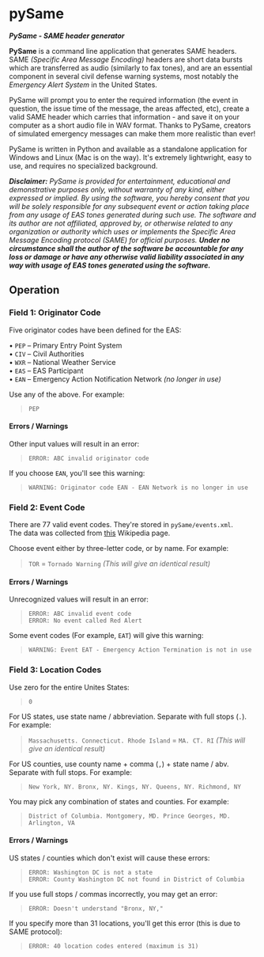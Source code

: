 # pySame

_**PySame - SAME header generator**_

**PySame** is a command line application that generates SAME headers. SAME _(Specific Area Message Encoding)_ headers are short data bursts which are transferred as audio (similarly to fax tones), and are an essential component in several civil defense warning systems, most notably the _Emergency Alert System_ in the United States.

PySame will prompt you to enter the required information (the event in question, the issue time of the message, the areas affected, etc), create a valid SAME header which carries that information - and save it on your computer as a short audio file in WAV format. Thanks to PySame, creators of simulated emergency messages can make them more realistic than ever!

PySame is written in Python and available as a standalone application for Windows and Linux (Mac is on the way). It's extremely lightwright, easy to use, and requires no specialized background.


_**Disclaimer:** PySame is provided for entertainment, educational and demonstrative purposes only, without warranty of any kind, either expressed or implied.
By using the software, you hereby consent that you will be solely responsible for any subsequent event or action taking place from any usage of EAS tones generated during such use.
The software and its author are not affiliated, approved by, or otherwise related to any organization or authority which uses or implements the Specific Area Message Encoding protocol (SAME) for official purposes.
**Under no circumstance shall the author of the software be accountable for any loss or damage or have any otherwise valid liability associated in any way with usage of EAS tones generated using the software.**_

## Operation

### Field 1: Originator Code
Five originator codes have been defined for the EAS:

•	`PEP` – Primary Entry Point System  
•	`CIV` – Civil Authorities  
•	`WXR` – National Weather Service  
•	`EAS` – EAS Participant  
•	`EAN` – Emergency Action Notification Network _(no longer in use)_

Use any of the above. For example:  
> `PEP`
#### Errors / Warnings
Other input values will result in an error:
> `ERROR: ABC invalid originator code`

If you choose `EAN`, you'll see this warning:
> `WARNING: Originator code EAN - EAN Network is no longer in use`



### Field 2: Event Code
There are 77 valid event codes. They're stored in `pySame/events.xml`.  
The data was collected from [this](https://en.wikipedia.org/wiki/Specific_Area_Message_Encoding#Event_codes) Wikipedia page.

Choose event either by three-letter code, or by name. For example:  
> `TOR` = `Tornado Warning` _(This will give an identical result)_
#### Errors / Warnings
Unrecognized values will result in an error:
> `ERROR: ABC invalid event code`  
> `ERROR: No event called Red Alert`

Some event codes (For example, `EAT`) will give this warning:
> `WARNING: Event EAT - Emergency Action Termination is not in use`

### Field 3: Location Codes
Use zero for the entire Unites States:
> `0`

For US states, use state name / abbreviation. Separate with full stops (`.`). For example:  
> `Massachusetts. Connecticut. Rhode Island` = `MA. CT. RI` _(This will give an identical result)_

For US counties, use county name + comma (`,`) + state name / abv. Separate with full stops. For example:  
> `New York, NY. Bronx, NY. Kings, NY. Queens, NY. Richmond, NY`

You may pick any combination of states and counties. For example:  
> `District of Columbia. Montgomery, MD. Prince Georges, MD. Arlington, VA`
#### Errors / Warnings
US states / counties which don't exist will cause these errors:
> `ERROR: Washington DC is not a state`  
> `ERROR: County Washington DC not found in District of Columbia`

If you use full stops / commas incorrectly, you may get an error:
> `ERROR: Doesn't understand "Bronx, NY,"`

If you specify more than 31 locations, you'll get this error (this is due to SAME protocol):
> `ERROR: 40 location codes entered (maximum is 31)`
